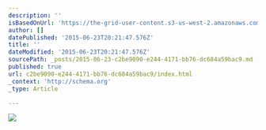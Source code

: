 ```yaml
---
description: ''
isBasedOnUrl: 'https://the-grid-user-content.s3-us-west-2.amazonaws.com/b0ce4efd-8771-4eff-895c-ebabc911d434.jpg'
author: []
datePublished: '2015-06-23T20:21:47.576Z'
title: ''
dateModified: '2015-06-23T20:21:47.576Z'
sourcePath: _posts/2015-06-23-c2be9090-e244-4171-bb76-dc684a59bac9.md
published: true
url: c2be9090-e244-4171-bb76-dc684a59bac9/index.html
_context: 'http://schema.org'
_type: Article

---
```

![](https://the-grid-user-content.s3-us-west-2.amazonaws.com/b0ce4efd-8771-4eff-895c-ebabc911d434.jpg)